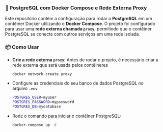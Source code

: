 ### 🚀 PostgreSQL com Docker Compose e Rede Externa Proxy

   Este repositório contém a configuração para rodar o **PostgreSQL** em um contêiner Docker utilizando o **Docker Compose**. O projeto foi configurado para usar uma **rede externa chamada `proxy`**, permitindo que o contêiner PostgreSQL se conecte com    outros serviços em uma rede isolada.

### 📦 Como Usar

- **Crie a rede externa `proxy`**:
   Antes de rodar o projeto, é necessário criar a rede externa que será usada pelos contêineres

   ```bash
   docker network create proxy
  ```


- Configure as credenciais do seu banco de dados PostgreSQL no arquivo `.env`

   ```bash
   POSTGRES_USER=myuser
   POSTGRES_PASSWORD=mypassword
   POSTGRES_DB=mydatabase

  ```

- Rode o comando para iniciar o contêiner PostgreSQL:

   ```bash
  docker-compose up -d
  ```
